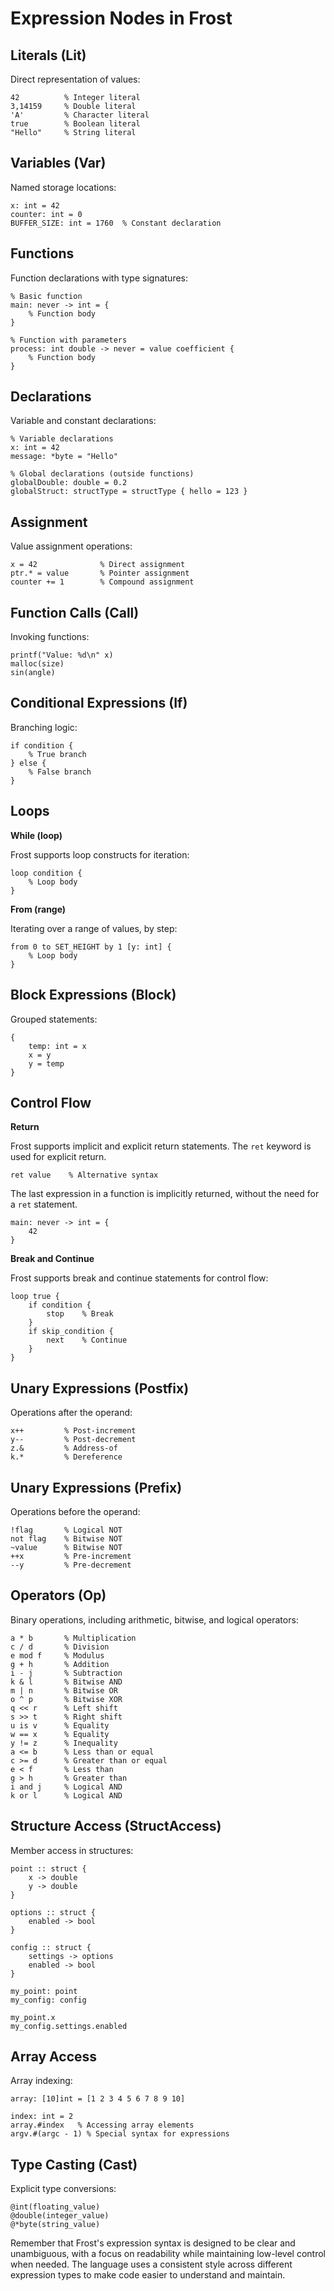 # Expression Nodes in Frost

## Literals (Lit)

Direct representation of values:

```frost
42          % Integer literal
3,14159     % Double literal
'A'         % Character literal
true        % Boolean literal
"Hello"     % String literal
```

## Variables (Var)

Named storage locations:

```frost
x: int = 42
counter: int = 0
BUFFER_SIZE: int = 1760  % Constant declaration
```

## Functions

Function declarations with type signatures:

```frost
% Basic function
main: never -> int = {
    % Function body
}

% Function with parameters
process: int double -> never = value coefficient {
    % Function body
}
```

## Declarations

Variable and constant declarations:

```frost
% Variable declarations
x: int = 42
message: *byte = "Hello"

% Global declarations (outside functions)
globalDouble: double = 0.2
globalStruct: structType = structType { hello = 123 }
```

## Assignment

Value assignment operations:

```frost
x = 42              % Direct assignment
ptr.* = value       % Pointer assignment
counter += 1        % Compound assignment
```

## Function Calls (Call)

Invoking functions:

```frost
printf("Value: %d\n" x)
malloc(size)
sin(angle)
```

## Conditional Expressions (If)

Branching logic:

```frost
if condition {
    % True branch
} else {
    % False branch
}
```

## Loops

**While (loop)**

Frost supports loop constructs for iteration:

```frost
loop condition {
    % Loop body
}
```

**From (range)**

Iterating over a range of values, by step:

```frost
from 0 to SET_HEIGHT by 1 [y: int] {
    % Loop body
}
```

## Block Expressions (Block)

Grouped statements:

```frost
{
    temp: int = x
    x = y
    y = temp
}
```

## Control Flow

**Return**

Frost supports implicit and explicit return statements. The `ret` keyword is
used for explicit return.

```frost
ret value    % Alternative syntax
```

The last expression in a function is implicitly returned, without the need for a
`ret` statement.

```
main: never -> int = {
    42
}
```

**Break and Continue**

Frost supports break and continue statements for control flow:

```frost
loop true {
    if condition {
        stop    % Break
    }
    if skip_condition {
        next    % Continue
    }
}
```

## Unary Expressions (Postfix)

Operations after the operand:

```frost
x++         % Post-increment
y--         % Post-decrement
z.&         % Address-of
k.*         % Dereference
```

## Unary Expressions (Prefix)

Operations before the operand:

```frost
!flag       % Logical NOT
not flag    % Bitwise NOT
~value      % Bitwise NOT
++x         % Pre-increment
--y         % Pre-decrement
```

## Operators (Op)

Binary operations, including arithmetic, bitwise, and logical operators:

```frost
a * b       % Multiplication
c / d       % Division
e mod f     % Modulus
g + h       % Addition
i - j       % Subtraction
k & l       % Bitwise AND
m | n       % Bitwise OR
o ^ p       % Bitwise XOR
q << r      % Left shift
s >> t      % Right shift
u is v      % Equality
w == x      % Equality
y != z      % Inequality
a <= b      % Less than or equal
c >= d      % Greater than or equal
e < f       % Less than
g > h       % Greater than
i and j     % Logical AND
k or l      % Logical AND
```

## Structure Access (StructAccess)

Member access in structures:

```frost
point :: struct {
    x -> double
    y -> double
}

options :: struct {
    enabled -> bool
}

config :: struct {
    settings -> options
    enabled -> bool
}

my_point: point
my_config: config

my_point.x
my_config.settings.enabled
```

## Array Access

Array indexing:

```frost
array: [10]int = [1 2 3 4 5 6 7 8 9 10]

index: int = 2
array.#index   % Accessing array elements
argv.#(argc - 1) % Special syntax for expressions
```

## Type Casting (Cast)

Explicit type conversions:

```frost
@int(floating_value)
@double(integer_value)
@*byte(string_value)
```

Remember that Frost's expression syntax is designed to be clear and unambiguous,
with a focus on readability while maintaining low-level control when needed. The
language uses a consistent style across different expression types to make code
easier to understand and maintain.
